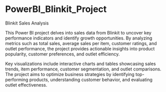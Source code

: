 # PowerBI_Blinkit_Project
Blinkit Sales Analysis

This Power BI project delves into sales data from Blinkit to uncover key performance indicators and identify growth opportunities. By analyzing metrics such as total sales, average sales per item, customer ratings, and outlet performance, the project provides actionable insights into product popularity, customer preferences, and outlet efficiency.

Key visualizations include interactive charts and tables showcasing sales trends, item performance, customer segmentation, and outlet comparisons. The project aims to optimize business strategies by identifying top-performing products, understanding customer behavior, and evaluating outlet effectiveness.


